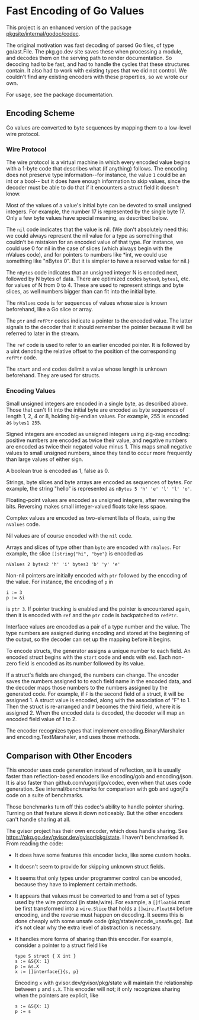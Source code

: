 # Fast Encoding of Go Values

This project is an enhanced version of the package
[pkgsite/internal/godoc/codec](https://pkg.go.dev/golang.org/x/pkgsite/internal/godoc/codec).

The original motivation was fast decoding of parsed Go files, of type
go/ast.File. The pkg.go.dev site saves these when processing a module, and
decodes them on the serving path to render documentation. So decoding had to be
fast, and had to handle the cycles that these structures contain. It also had to
work with existing types that we did not control. We couldn't find any existing
encoders with these properties, so we wrote our own.

For usage, see the package documentation.

## Encoding Scheme

Go values are converted to byte sequences by mapping them to a low-level
wire protocol.

### Wire Protocol

The wire protocol is a virtual machine in which every encoded value begins with
a 1-byte code that describes what (if anything) follows. The encoding does not
preserve type information--for instance, the value `1` could be an int or a
bool-- but it does have enough information to skip values, since the decoder
must be able to do that if it encounters a struct field it doesn't know.

Most of the values of a value's initial byte can be devoted to small unsigned
integers. For example, the number 17 is represented by the single byte 17. Only
a few byte values have special meaning, as described below.

The `nil` code indicates that the value is nil. (We don't absolutely need this:
we could always represent the nil value for a type as something that couldn't
be mistaken for an encoded value of that type. For instance, we could use 0
for nil in the case of slices (which always begin with the nValues code), and
for pointers to numbers like *int, we could use something like "nBytes 0".
But it is simpler to have a reserved value for nil.)

The `nBytes` code indicates that an unsigned integer N is encoded next, followed
by N bytes of data. There are optimized codes `bytes0`, `bytes1`, etc. for
values of N from 0 to 4. These are used to represent strings and byte slices, as
well numbers bigger than can fit into the initial byte.

The `nValues` code is for sequences of values whose size is known beforehand,
like a Go slice or array.

The `ptr` and `refPtr` codes indicate a pointer to the encoded value. The latter
signals to the decoder that it should remember the pointer because it will be
referred to later in the stream.

The `ref` code is used to refer to an earlier encoded pointer. It is followed by
a uint denoting the relative offset to the position of the corresponding
`refPtr` code.

The `start` and `end` codes delimit a value whose length is unknown beforehand.
They are used for structs.

### Encoding Values

Small unsigned integers are encoded in a single byte, as described above. Those
that can't fit into the initial byte are encoded as byte sequences of length 1,
2, 4 or 8, holding big-endian values. For example, 255 is encoded as `bytes1
255`.

Signed integers are encoded as unsigned integers using zig-zag encoding:
positive numbers are encoded as twice their value, and negative numbers are
encoded as twice their negated value minus 1. This maps small negative values to
small unsigned numbers, since they tend to occur more frequently than large
values of either sign.

A boolean true is encoded as 1, false as 0.

Strings, byte slices and byte arrays are encoded as sequences of bytes. For
example, the string "hello" is represented as `nBytes 5 'h' 'e' 'l' 'l' 'o'`.

Floating-point values are encoded as unsigned integers, after reversing the
bits. Reversing makes small integer-valued floats take less space.

Complex values are encoded as two-element lists of floats, using the `nValues`
code.

Nil values are of course encoded with the `nil` code.

Arrays and slices of type other than `byte` are encoded with `nValues`. For
example, the slice `[]string{"hi", "bye"}` is encoded as
```
nValues 2 bytes2 'h' 'i' bytes3 'b' 'y' 'e'
```

Non-nil pointers are initially encoded with `ptr` followed by the encoding of
the value. For instance, the encoding of `p` in
```
i := 3
p := &i
```
is `ptr 3`. If pointer tracking is enabled and the pointer is encountered again,
then it is encoded with `ref` and the `ptr` code is backpatched to `refPtr`.

Interface values are encoded as a pair of a type number and the value. The
type numbers are assigned during encoding and stored at the beginning of the
output, so the decoder can set up the mapping before it begins.

To encode structs, the generator assigns a unique number to each field. An
encoded struct begins with the `start` code and ends with `end`. Each non-zero
field is encoded as its number followed by its value.

If a struct's fields are changed, the numbers can change. The encoder saves the
numbers assigned to to each field name in the encoded data, and the decoder maps
those numbers to the numbers assigned by the generated code. For example, if `F`
is the second field of a struct, it will be assigned 1. A struct value is
encoded, along with the association of "F" to 1. Then the struct is re-arranged
and `F` becomes the third field, where it is assigned 2. When the encoded data
is decoded, the decoder will map an encoded field value of 1 to 2.

The encoder recognizes types that implement encoding.BinaryMarshaler and
encoding.TextMarshaler, and uses those methods.

## Comparison with Other Encoders

This encoder uses code generation instead of reflection, so it is usually faster
than reflection-based encoders like encoding/gob and encoding/json. It is also
faster than github.com/ugorji/go/codec, even when that uses code generation. See
internal/benchmarks for comparison with gob and ugorji's code on a suite of
benchmarks.

Those benchmarks turn off this codec's ability to handle pointer sharing.
Turning on that feature slows it down noticeably. But the other encoders can't
handle sharing at all.

The gvisor project has their own encoder, which does handle sharing. See
https://pkg.go.dev/gvisor.dev/gvisor/pkg/state. I haven't benchmarked it.
From reading the code:

- It does have some features this encoder lacks, like some custom hooks.

- It doesn't seem to provide for skipping unknown struct fields.

- It seems that only types under programmer control can be encoded, because they
  have to implement certain methods.

- It appears that values must be converted to and from a set of types used by the wire
  protocol (in state/wire). For example, a `[]float64` must be first transformed
  into a `wire.Slice` that holds a `[]wire.Float64` before encoding, and the
  reverse must happen on decoding. It seems this is done cheaply with some
  unsafe code (pkg/state/encode_unsafe.go). But it's not clear why the extra
  level of abstraction is necessary.

- It handles more forms of sharing than this encoder. For example, consider
  a pointer to a struct field like
  ```
  type S struct { X int }
  s := &S{X: 1}
  p := &s.X
  x := []interface{}{s, p}
  ```
  Encoding `x` with gvisor.dev/gvisor/pkg/state will maintain the relationship
  between `p` and `s.X`. This encoder will not; it only recognizes sharing when
  the pointers are explicit, like
  ```
  s := &S{X: 1}
  p := s
  ```
